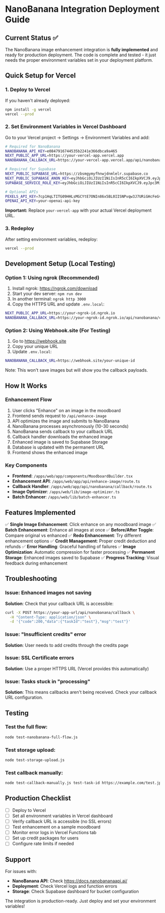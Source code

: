 # NanoBanana Integration Deployment Guide

## Current Status ✅
The NanoBanana image enhancement integration is **fully implemented** and ready for production deployment. The code is complete and tested - it just needs the proper environment variables set in your deployment platform.

## Quick Setup for Vercel

### 1. Deploy to Vercel
If you haven't already deployed:
```bash
npm install -g vercel
vercel --prod
```

### 2. Set Environment Variables in Vercel Dashboard
Go to your Vercel project → Settings → Environment Variables and add:

```bash
# Required for NanoBanana
NANOBANANA_API_KEY=e0847916744535b2241e366dbca9a465
NEXT_PUBLIC_APP_URL=https://your-vercel-app.vercel.app
NANOBANANA_CALLBACK_URL=https://your-vercel-app.vercel.app/api/nanobanana/callback

# Required for Supabase
NEXT_PUBLIC_SUPABASE_URL=https://zbsmgymyfhnwjdnmlelr.supabase.co
NEXT_PUBLIC_SUPABASE_ANON_KEY=eyJhbGciOiJIUzI1NiIsInR5cCI6IkpXVCJ9.eyJpc3MiOiJzdXBhYmFzZSIsInJlZiI6Inpic21neW15Zmhud2pkbm1sZWxyIiwicm9sZSI6ImFub24iLCJpYXQiOjE3NTcxMDg4NTMsImV4cCI6MjA3MjY4NDg1M30.02U7mfQVPhw-zw9oTHnPWF7pRRgz-a_DhQ8dwBDUi2c
SUPABASE_SERVICE_ROLE_KEY=eyJhbGciOiJIUzI1NiIsInR5cCI6IkpXVCJ9.eyJpc3MiOiJzdXBhYmFzZSIsInJlZiI6Inpic21neW15Zmhud2pkbm1sZWxyIiwicm9sZSI6InNlcnZpY2Vfcm9sZSIsImlhdCI6MTc1NzEwODg1MywiZXhwIjoyMDcyNjg0ODUzfQ.XkDZmk6mfJAGUEUl3uusETrtsJZ5fBPtHMrda7nD__U

# Optional APIs
PEXELS_API_KEY=7cp1HqLTITG09HHLsMGCYtE7ONIn86x5BL0IISNPvqw3J7URiGHcFeGv
OPENAI_API_KEY=your-openai-api-key
```

**Important:** Replace `your-vercel-app` with your actual Vercel deployment URL.

### 3. Redeploy
After setting environment variables, redeploy:
```bash
vercel --prod
```

## Development Setup (Local Testing)

### Option 1: Using ngrok (Recommended)
1. Install ngrok: https://ngrok.com/download
2. Start your dev server: `npm run dev`
3. In another terminal: `ngrok http 3000`
4. Copy the HTTPS URL and update `.env.local`:
```bash
NEXT_PUBLIC_APP_URL=https://your-ngrok-id.ngrok.io
NANOBANANA_CALLBACK_URL=https://your-ngrok-id.ngrok.io/api/nanobanana/callback
```

### Option 2: Using Webhook.site (For Testing)
1. Go to https://webhook.site
2. Copy your unique URL
3. Update `.env.local`:
```bash
NANOBANANA_CALLBACK_URL=https://webhook.site/your-unique-id
```
Note: This won't save images but will show you the callback payloads.

## How It Works

### Enhancement Flow
1. User clicks "Enhance" on an image in the moodboard
2. Frontend sends request to `/api/enhance-image`
3. API optimizes the image and submits to NanoBanana
4. NanoBanana processes asynchronously (10-30 seconds)
5. NanoBanana sends callback to your callback URL
6. Callback handler downloads the enhanced image
7. Enhanced image is saved to Supabase Storage
8. Database is updated with the permanent URL
9. Frontend shows the enhanced image

### Key Components
- **Frontend**: `/apps/web/app/components/MoodboardBuilder.tsx`
- **Enhancement API**: `/apps/web/app/api/enhance-image/route.ts`
- **Callback Handler**: `/apps/web/app/api/nanobanana/callback/route.ts`
- **Image Optimizer**: `/apps/web/lib/image-optimizer.ts`
- **Batch Enhancer**: `/apps/web/lib/batch-enhancer.ts`

## Features Implemented

✅ **Single Image Enhancement**: Click enhance on any moodboard image
✅ **Batch Enhancement**: Enhance all images at once
✅ **Before/After Toggle**: Compare original vs enhanced
✅ **Redo Enhancement**: Try different enhancement options
✅ **Credit Management**: Proper credit deduction and refunds
✅ **Error Handling**: Graceful handling of failures
✅ **Image Optimization**: Automatic compression for faster processing
✅ **Permanent Storage**: Enhanced images saved to Supabase
✅ **Progress Tracking**: Visual feedback during enhancement

## Troubleshooting

### Issue: Enhanced images not saving
**Solution**: Check that your callback URL is accessible:
```bash
curl -X POST https://your-app-url/api/nanobanana/callback \
  -H "Content-Type: application/json" \
  -d '{"code":200,"data":{"taskId":"test"},"msg":"test"}'
```

### Issue: "Insufficient credits" error
**Solution**: User needs to add credits through the credits page

### Issue: SSL Certificate errors
**Solution**: Use a proper HTTPS URL (Vercel provides this automatically)

### Issue: Tasks stuck in "processing"
**Solution**: This means callbacks aren't being received. Check your callback URL configuration.

## Testing

### Test the full flow:
```bash
node test-nanobanana-full-flow.js
```

### Test storage upload:
```bash
node test-storage-upload.js
```

### Test callback manually:
```bash
node test-callback-manually.js test-task-id https://example.com/test.jpg
```

## Production Checklist

- [ ] Deploy to Vercel
- [ ] Set all environment variables in Vercel dashboard
- [ ] Verify callback URL is accessible (no SSL errors)
- [ ] Test enhancement on a sample moodboard
- [ ] Monitor error logs in Vercel Functions tab
- [ ] Set up credit packages for users
- [ ] Configure rate limits if needed

## Support

For issues with:
- **NanoBanana API**: Check https://docs.nanobananaapi.ai/
- **Deployment**: Check Vercel logs and function errors
- **Storage**: Check Supabase dashboard for bucket configuration

The integration is production-ready. Just deploy and set your environment variables!